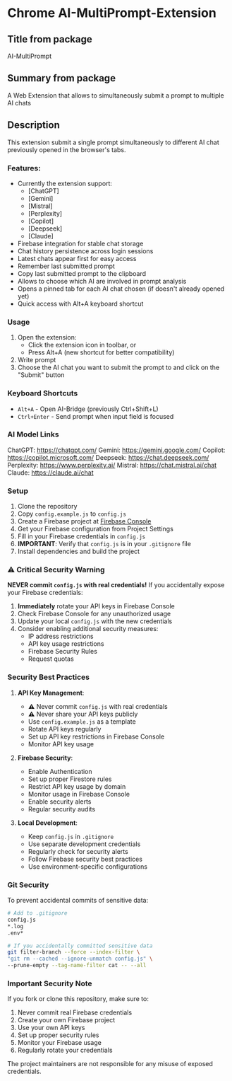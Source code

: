 # Chrome AI-MultiPrompt-Extension

## Title from package

AI-MultiPrompt

## Summary from package

A Web Extension that allows to simultaneously submit a prompt to multiple AI chats

## Description
This extension submit a single prompt simultaneously to different AI chat previously opened in the browser's tabs.

### Features: 

* Currently the extension support:
  - [ChatGPT]
  - [Gemini]
  - [Mistral]
  - [Perplexity]
  - [Copilot]
  - [Deepseek]
  - [Claude]
* Firebase integration for stable chat storage
* Chat history persistence across login sessions
* Latest chats appear first for easy access
* Remember last submitted prompt 
* Copy last submitted prompt to the clipboard
* Allows to choose which AI are involved in prompt analysis
* Opens a pinned tab for each AI chat chosen (if doesn't already opened yet)
* Quick access with Alt+A keyboard shortcut

### Usage 

1. Open the extension:
   - Click the extension icon in toolbar, or
   - Press Alt+A (new shortcut for better compatibility)
2. Write prompt
3. Choose the AI chat you want to submit the prompt to and click on the "Submit" button

### Keyboard Shortcuts

* `Alt+A` - Open AI-Bridge (previously Ctrl+Shift+L)
* `Ctrl+Enter` - Send prompt when input field is focused

### AI Model Links

ChatGPT: https://chatgpt.com/
Gemini: https://gemini.google.com/
Copilot: https://copilot.microsoft.com/
Deepseek: https://chat.deepseek.com/
Perplexity: https://www.perplexity.ai/
Mistral: https://chat.mistral.ai/chat
Claude: https://claude.ai/chat

### Setup

1. Clone the repository
2. Copy `config.example.js` to `config.js`
3. Create a Firebase project at [Firebase Console](https://console.firebase.google.com/)
4. Get your Firebase configuration from Project Settings
5. Fill in your Firebase credentials in `config.js`
6. **IMPORTANT**: Verify that `config.js` is in your `.gitignore` file
7. Install dependencies and build the project

### ⚠️ Critical Security Warning

**NEVER commit `config.js` with real credentials!** If you accidentally expose your Firebase credentials:
1. **Immediately** rotate your API keys in Firebase Console
2. Check Firebase Console for any unauthorized usage
3. Update your local `config.js` with the new credentials
4. Consider enabling additional security measures:
   - IP address restrictions
   - API key usage restrictions
   - Firebase Security Rules
   - Request quotas

### Security Best Practices

1. **API Key Management**:
   - ⚠️ Never commit `config.js` with real credentials
   - ⚠️ Never share your API keys publicly
   - Use `config.example.js` as a template
   - Rotate API keys regularly
   - Set up API key restrictions in Firebase Console
   - Monitor API key usage

2. **Firebase Security**:
   - Enable Authentication
   - Set up proper Firestore rules
   - Restrict API key usage by domain
   - Monitor usage in Firebase Console
   - Enable security alerts
   - Regular security audits

3. **Local Development**:
   - Keep `config.js` in `.gitignore`
   - Use separate development credentials
   - Regularly check for security alerts
   - Follow Firebase security best practices
   - Use environment-specific configurations

### Git Security

To prevent accidental commits of sensitive data:
```bash
# Add to .gitignore
config.js
*.log
.env*

# If you accidentally committed sensitive data
git filter-branch --force --index-filter \
"git rm --cached --ignore-unmatch config.js" \
--prune-empty --tag-name-filter cat -- --all
```

### Important Security Note
If you fork or clone this repository, make sure to:
1. Never commit real Firebase credentials
2. Create your own Firebase project
3. Use your own API keys
4. Set up proper security rules
5. Monitor your Firebase usage
6. Regularly rotate your credentials

The project maintainers are not responsible for any misuse of exposed credentials.
